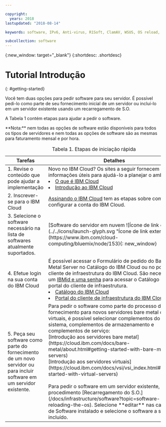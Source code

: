```yaml
---

copyright:
  years: 2018
lastupdated: "2018-08-14"

keywords: software, IPv6, Anti-virus, R1Soft, ClamAV, WSUS, OS reload, operating system, Email, Red Hat

subcollection: software
---
```


{:new_window: target="_blank"}
{:shortdesc: .shortdesc}

# Tutorial Introdução
{: #getting-started}

Você tem duas opções para pedir software para seu servidor. É possível pedi-lo como parte de seu fornecimento inicial de um servidor ou incluí-lo em um servidor existente usando um recarregamento de S.O.

A Tabela 1 contém etapas para ajudar a pedir o software.
<table>
   <CAPTION>Tabela 1. Etapas de iniciação rápida</CAPTION>
   <THEAD>
   <TR>
   <th>Tarefas</th>
   <th>Detalhes</th>
   </TR>
   </THEAD>
  <TBODY>
   <tr>
   <td>1. Revise o conteúdo que pode ajudar a implementação</td>
   <td>Novo no IBM Cloud? Os sites a seguir fornecem informações úteis para ajudá-lo a planejar o
ambiente.
   <li><a href="https://ibm.com/cloud-computing/"> O que é IBM Cloud </a></li>
   <li><a href="https://ibm.com/cloud/get-started">Introdução ao IBM Cloud</a></li>
   </td>
   <tr>
   <td>2. Inscrever-se para o IBM Cloud</td>
   <td><a href="https://cloud.ibm.com/docs/account?topic=account-signup#signup">Assinando o IBM Cloud</a> tem as
etapas sobre como configurar a conta do IBM Cloud.</td>
 <tr>
   <td>3. Selecione o software necessário na lista de softwares atualmente suportados.</td>
   <td>[Software do servidor em nuvem ![Ícone de link externo](../../icons/launch-glyph.svg "Ícone de link externo")](https://www.ibm.com/cloud-computing/bluemix/node/153){: new_window}</td>
   **Nota:** nem todas as opções de software estão disponíveis para todos os tipos de servidores e nem todas as opções de software são as mesmas para faturamento mensal e por hora.
 <tr>
   <td>4. Efetue login na sua conta do IBM Cloud</td>
   <td>É possível acessar o Formulário de pedido do Bare Metal Server no Catálogo do IBM Cloud ou no portal do cliente de infraestrutura do IBM Cloud. São necessários um <a href="https://cloud.ibm.com/docs/customer-portal/getting-started.html#getting-started">IBMid e uma
senha</a> para acessar o Catálogo e o portal do cliente de infraestrutura.
   <li><a href="https://cloud.ibm.com/catalog/">Catálogo do IBM Cloud</a></li>
   <li><a href="https://control.softlayer.com"> Portal do cliente de infraestrutura do IBM Cloud </a></li>  
   </td>
   <tr>   
   <td>5. Peça seu software como parte do fornecimento de um novo servidor ou para incluir software em um servidor existente.</td>
   <td>Para pedir o software como parte do processo de fornecimento para novos servidores bare metal ou virtuais, é possível selecionar complementos do sistema, complementos de armazenamento e complementos de serviço:<br>
   [Introdução aos servidores bare metal](https://cloud.ibm.com/docs/bare-metal/about.html#getting-started-with-bare-metal-servers)<br>
   [Introdução aos servidores virtuais](https://cloud.ibm.com/docs/vsi/vsi_index.html#getting-started-with-virtual-servers) <br><br>
   Para pedir o software em um servidor existente, siga o procedimento [Recarregamento do S.O.](/docs/infrastructure/software?topic=software-reloading-the-os). Selecione **editar** nas categorias de Software instalado e selecione o software a ser incluído. <br>
  </TBODY>
</table>
